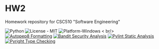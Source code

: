 # HW2
Homework repository for CSC510 "Software Engineering"

![Python](https://img.shields.io/badge/Made_With-Python-blue)
![License - MIT](https://img.shields.io/badge/License-MIT-blue)
![Platform-Windows](https://img.shields.io/badge/Platform-Windows-blue)
< br/>
[![Autopep8 Formatting](https://github.com/TripleS-org/HW2/actions/workflows/pep8.yml/badge.svg)](https://github.com/TripleS-org/HW2/actions/workflows/pep8.yml)
[![Bandit Security Analysis](https://github.com/TripleS-org/HW2/actions/workflows/bandit.yml/badge.svg)](https://github.com/TripleS-org/HW2/actions/workflows/bandit.yml)
[![Pylint Static Analysis](https://github.com/TripleS-org/HW2/actions/workflows/pylint.yml/badge.svg)](https://github.com/TripleS-org/HW2/actions/workflows/pylint.yml)
[![Pyright Type Checking](https://github.com/TripleS-org/HW2/actions/workflows/pyright.yml/badge.svg)](https://github.com/TripleS-org/HW2/actions/workflows/pyright.yml)
